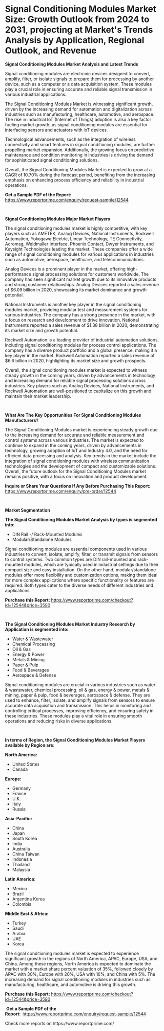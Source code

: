 <p><h1>Signal Conditioning Modules Market Size: Growth Outlook from 2024 to 2031, projecting at Market's Trends Analysis by Application, Regional Outlook, and Revenue</h1></p><p><strong>Signal Conditioning Modules Market Analysis and Latest Trends</strong></p>
<p><p>Signal conditioning modules are electronic devices designed to convert, amplify, filter, or isolate signals to prepare them for processing by another device, such as a computer or a data acquisition system. These modules play a crucial role in ensuring accurate and reliable signal transmission in various industrial applications.</p><p>The Signal Conditioning Modules Market is witnessing significant growth, driven by the increasing demand for automation and digitalization across industries such as manufacturing, healthcare, automotive, and aerospace. The rise in industrial IoT (Internet of Things) adoption is also a key factor fueling market growth, as signal conditioning modules are essential for interfacing sensors and actuators with IoT devices.</p><p>Technological advancements, such as the integration of wireless connectivity and smart features in signal conditioning modules, are further propelling market expansion. Additionally, the growing focus on predictive maintenance and condition monitoring in industries is driving the demand for sophisticated signal conditioning solutions.</p><p>Overall, the Signal Conditioning Modules Market is expected to grow at a CAGR of 10.70% during the forecast period, benefiting from the increasing emphasis on enhancing process efficiency and reliability in industrial operations.</p></p>
<p><strong>Get a Sample PDF of the Report:&nbsp;</strong> <a href="https://www.reportprime.com/enquiry/request-sample/12544">https://www.reportprime.com/enquiry/request-sample/12544</a></p>
<p>&nbsp;</p>
<p><strong>Signal Conditioning Modules Major Market Players</strong></p>
<p><p>The signal conditioning modules market is highly competitive, with key players such as AMETEK, Analog Devices, National Instruments, Rockwell Automation, Yokogawa Electric, Linear Technology, TE Connectivity, Acromag, Weidmuller Interface, Phoenix Contact, Dwyer Instruments, and Keysight Technologies leading the market. These companies offer a wide range of signal conditioning modules for various applications in industries such as automotive, aerospace, healthcare, and telecommunications.</p><p>Analog Devices is a prominent player in the market, offering high-performance signal processing solutions for customers worldwide. The company has seen significant market growth due to its innovative products and strong customer relationships. Analog Devices reported a sales revenue of $6.09 billion in 2020, showcasing its market dominance and growth potential.</p><p>National Instruments is another key player in the signal conditioning modules market, providing modular test and measurement systems for various industries. The company has a strong presence in the market, with a focus on research and development to drive innovation. National Instruments reported a sales revenue of $1.38 billion in 2020, demonstrating its market size and growth potential.</p><p>Rockwell Automation is a leading provider of industrial automation solutions, including signal conditioning modules for process control applications. The company has a diverse product portfolio and a global presence, making it a key player in the market. Rockwell Automation reported a sales revenue of $6.6 billion in 2020, highlighting its market size and growth prospects.</p><p>Overall, the signal conditioning modules market is expected to witness steady growth in the coming years, driven by advancements in technology and increasing demand for reliable signal processing solutions across industries. Key players such as Analog Devices, National Instruments, and Rockwell Automation are well-positioned to capitalize on this growth and maintain their market leadership.</p></p>
<p>&nbsp;</p>
<p><strong>What Are The Key Opportunities For Signal Conditioning Modules Manufacturers?</strong></p>
<p><p>The Signal Conditioning Modules market is experiencing steady growth due to the increasing demand for accurate and reliable measurement and control systems across various industries. The market is expected to continue to expand in the coming years, driven by advancements in technology, growing adoption of IoT and Industry 4.0, and the need for efficient data processing and analysis. Key trends in the market include the integration of signal conditioning modules with wireless communication technologies and the development of compact and customizable solutions. Overall, the future outlook for the Signal Conditioning Modules market remains positive, with a focus on innovation and product development.</p></p>
<p><strong>Inquire or Share Your Questions If Any Before Purchasing This Report:</strong> <a href="https://www.reportprime.com/enquiry/pre-order/12544">https://www.reportprime.com/enquiry/pre-order/12544</a></p>
<p>&nbsp;</p>
<p><strong>Market Segmentation</strong></p>
<p><strong>The Signal Conditioning Modules Market Analysis by types is segmented into:</strong></p>
<p><ul><li>DIN Rail -/ Rack-Mounted Modules</li><li>Modular/Standalone Modules</li></ul></p>
<p><p>Signal conditioning modules are essential components used in various industries to convert, isolate, amplify, filter, or transmit signals from sensors to control systems. Two common types are DIN rail-mounted and rack-mounted modules, which are typically used in industrial settings due to their compact size and easy installation. On the other hand, modular/standalone modules offer more flexibility and customization options, making them ideal for more complex applications where specific functionality or features are required. Both types cater to the diverse needs of different industries and applications.</p></p>
<p><strong>Purchase this Report:&nbsp;</strong><a href="https://www.reportprime.com/checkout?id=12544&price=3590">https://www.reportprime.com/checkout?id=12544&price=3590</a></p>
<p>&nbsp;</p>
<p><strong>The Signal Conditioning Modules Market Industry Research by Application is segmented into:</strong></p>
<p><ul><li>Water & Wastewater</li><li>Chemical Processing</li><li>Oil & Gas</li><li>Energy & Power</li><li>Metals & Mining</li><li>Paper & Pulp</li><li>Food & Beverages</li><li>Aerospace & Defense</li></ul></p>
<p><p>Signal conditioning modules are crucial in various industries such as water & wastewater, chemical processing, oil & gas, energy & power, metals & mining, paper & pulp, food & beverages, aerospace & defense. They are used to enhance, filter, isolate, and amplify signals from sensors to ensure accurate data acquisition and transmission. This helps in monitoring and controlling critical processes, improving efficiency, and ensuring safety in these industries. These modules play a vital role in ensuring smooth operations and reducing risks in diverse applications.</p></p>
<p>&nbsp;</p>
<p><strong>In terms of Region, the Signal Conditioning Modules Market Players available by Region are:</strong></p>
<p>
    <p> <strong> North America: </strong>
        <ul>
            <li>United States</li>
            <li>Canada</li>
        </ul>
        </p> 
    <p> <strong> Europe: </strong>
        <ul>
            <li>Germany</li>
            <li>France</li>
            <li>U.K.</li>
            <li>Italy</li>
            <li>Russia</li>
        </ul>
        </p> 
    <p> <strong> Asia-Pacific: </strong>
        <ul>
            <li>China</li>
            <li>Japan</li>
            <li>South Korea</li>
            <li>India</li>
            <li>Australia</li>
            <li>China Taiwan</li>
            <li>Indonesia</li>
            <li>Thailand</li>
            <li>Malaysia</li>
        </ul>
        </p> 
    <p> <strong> Latin America: </strong>
        <ul>
            <li>Mexico</li>
            <li>Brazil</li>
            <li>Argentina Korea</li>
            <li>Colombia</li>
        </ul>
        </p> 
    <p> <strong> Middle East & Africa: </strong>
        <ul>
            <li>Turkey</li>
            <li>Saudi</li>
            <li>Arabia</li>
            <li>UAE</li>
            <li>Korea</li>
        </ul>
    </p>
    </p>
<p><p>The signal conditioning modules market is expected to experience significant growth in the regions of North America, APAC, Europe, USA, and China. Among these regions, North America is expected to dominate the market with a market share percent valuation of 35%, followed closely by APAC with 30%, Europe with 20%, USA with 10%, and China with 5%. The increasing demand for signal conditioning modules in industries such as manufacturing, healthcare, and automotive is driving this growth.</p></p>
<p><strong>Purchase this Report: </strong><a href="https://www.reportprime.com/checkout?id=12544&price=3590">https://www.reportprime.com/checkout?id=12544&price=3590</a></p>
<p>&nbsp;<strong>Get a Sample PDF of the Report:&nbsp;&nbsp;</strong><a href="https://www.reportprime.com/enquiry/request-sample/12544">https://www.reportprime.com/enquiry/request-sample/12544</a></p>
<p><strong></strong></p>
<p>Check more reports on https://www.reportprime.com/</p>